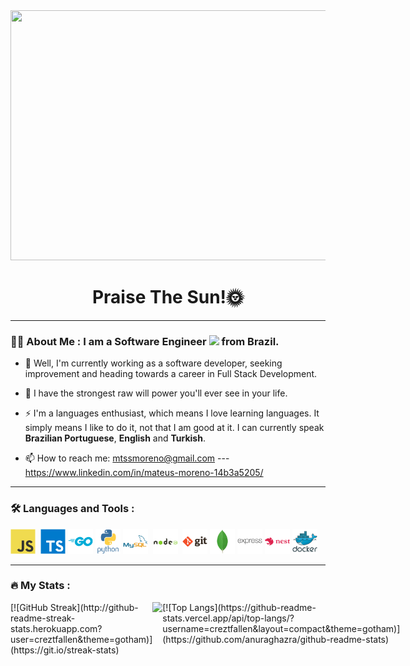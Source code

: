 <div id="header" align="center">
  <img src="https://giffiles.alphacoders.com/146/14685.gif" height = "400" width="700"/>
  <br />
  <h1>
  Praise The Sun!🌞
</h1>
</div>

---

### :man_technologist: About Me : I am a Software Engineer <img src="https://media.giphy.com/media/WUlplcMpOCEmTGBtBW/giphy.gif" width="30"> from **Brazil**.
- :telescope: Well, I'm currently working as a software developer, seeking improvement and heading towards a career in Full Stack Development.

- :seedling: I have the strongest raw will power you'll ever see in your life.

- :zap: I'm a languages enthusiast, which means I love learning languages. It simply means I like to do it, not that I am good at it. I can currently speak **Brazilian Portuguese**, **English** and **Turkish**.

- :mailbox: How to reach me: mtssmoreno@gmail.com --- https://www.linkedin.com/in/mateus-moreno-14b3a5205/

---

### :hammer_and_wrench: Languages and Tools :
<div>
  <img src="https://github.com/devicons/devicon/blob/master/icons/javascript/javascript-original.svg" title="JavaScript" alt="JavaScript" width="40" height="40"/>&nbsp;
  <img src="https://raw.githubusercontent.com/devicons/devicon/1119b9f84c0290e0f0b38982099a2bd027a48bf1/icons/typescript/typescript-original.svg" title="TypeScript" alt="TypeScript" width="40" height="40"/>
   <img src="https://raw.githubusercontent.com/devicons/devicon/1119b9f84c0290e0f0b38982099a2bd027a48bf1/icons/go/go-original-wordmark.svg" title="Go" alt="Go" width="40" height="40"/>
     <img src="https://raw.githubusercontent.com/devicons/devicon/1119b9f84c0290e0f0b38982099a2bd027a48bf1/icons/python/python-original-wordmark.svg" title="Python" alt="Python" width="40" height="40"/>
  <img src="https://github.com/devicons/devicon/blob/master/icons/mysql/mysql-original-wordmark.svg" title="MySQL"  alt="MySQL" width="40" height="40"/>&nbsp;
  <img src="https://github.com/devicons/devicon/blob/master/icons/nodejs/nodejs-original-wordmark.svg" title="NodeJS" alt="NodeJS" width="40" height="40"/>&nbsp;
  <img src="https://github.com/devicons/devicon/blob/master/icons/git/git-original-wordmark.svg" title="Git" **alt="Git" width="40" height="40"/>
  <img src="https://github.com/devicons/devicon/blob/master/icons/mongodb/mongodb-original.svg" title="Mongodb" **alt="Mongo" width="40" height="40"/>
  <img src="https://github.com/devicons/devicon/blob/master/icons/express/express-original-wordmark.svg" title="Express" **alt="Express" width="40" height="40"/>
  <img src="https://raw.githubusercontent.com/devicons/devicon/1119b9f84c0290e0f0b38982099a2bd027a48bf1/icons/nestjs/nestjs-plain-wordmark.svg" title="Nest.js" alt="Nest.js" width="40" height="40"/>
    <img src="https://raw.githubusercontent.com/devicons/devicon/1119b9f84c0290e0f0b38982099a2bd027a48bf1/icons/docker/docker-original-wordmark.svg" title="Docker" alt="Docker" width="40" height="40"/>
 
</div>

---

### :fire: My Stats :
<div style="display:flex">
[![GitHub Streak](http://github-readme-streak-stats.herokuapp.com?user=creztfallen&theme=gotham)](https://git.io/streak-stats)
<img src="https://github-readme-stats.vercel.app/api?username=creztfallen&show_icons=true&theme=gotham"/> 
[![Top Langs](https://github-readme-stats.vercel.app/api/top-langs/?username=creztfallen&layout=compact&theme=gotham)](https://github.com/anuraghazra/github-readme-stats)
</div>
